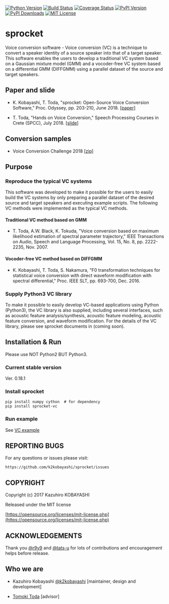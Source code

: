[![Python Version](https://img.shields.io/badge/Python-3.5%2C%203.6%2C%203.7-green.svg)](https://img.shields.io/badge/Python-3.5%2C%203.6%2C%203.7-green.svg)
[![Build Status](https://www.travis-ci.org/k2kobayashi/sprocket.svg?branch=travis)](https://www.travis-ci.org/k2kobayashi/sprocket)
[![Coverage Status](https://coveralls.io/repos/github/k2kobayashi/sprocket/badge.svg?branch=master)](https://coveralls.io/github/k2kobayashi/sprocket?branch=master)
[![PyPI Version](http://img.shields.io/pypi/v/{{sprocket}}.svg)](https://pypi.python.org/pypi/{{sprocket}})
[![PyPI Downloads](http://img.shields.io/pypi/dm/{{sproket}}.svg)](https://pypi.python.org/pypi/{{sprocket}})
[![MIT License](http://img.shields.io/badge/license-MIT-blue.svg?style=flat)](LICENSE)

sprocket
======


Voice conversion software - Voice conversion (VC) is a technique to convert a speaker identity of a source speaker into that of a target speaker. This software enables the users to develop a traditional VC system based on a Gaussian mixture model (GMM) and a vocoder-free VC system based on a differential GMM (DIFFGMM) using a parallel dataset of the source and target speakers.

## Paper and slide
- K. Kobayashi, T. Toda, "sprocket: Open-Source Voice Conversion Software," Proc. Odyssey, pp. 203-210, June 2018.
[[paper]](https://nuss.nagoya-u.ac.jp/s/h8YKnq6qxjjxtU3)

- T. Toda, "Hands on Voice Conversion," Speech Processing Courses in Crete (SPCC), July 2018.
[[slide]](https://www.slideshare.net/NU_I_TODALAB/hands-on-voice-conversion)

## Conversion samples
- Voice Conversion Challenge 2018 [[zip]](https://nuss.nagoya-u.ac.jp/index.php/s/Cs0YbTCw85p3QDK)


## Purpose
### Reproduce the typical VC systems

This software was developed to make it possible for the users to easily build the VC systems by only preparing a parallel dataset of the desired source and target speakers and executing example scripts.
The following VC methods were implemented as the typical VC methods.

#### Traditional VC method based on GMM
- T. Toda, A.W. Black, K. Tokuda, "Voice conversion based on maximum likelihood estimation of spectral parameter trajectory," IEEE Transactions on Audio, Speech and Language Processing, Vol. 15, No. 8, pp. 2222-2235, Nov. 2007.

#### Vocoder-free VC method based on DIFFGMM
- K. Kobayashi, T. Toda, S. Nakamura, "F0 transformation techniques for statistical voice conversion with direct waveform modification with spectral differential," Proc. IEEE SLT, pp. 693-700, Dec. 2016.

### Supply Python3 VC library
To make it possible to easily develop VC-based applications using Python (Python3), the VC library is also supplied, including several interfaces, such as acoustic feature analysis/synthesis, acoustic feature modeling, acoustic feature conversion, and waveform modification.
For the details of the VC library, please see sprocket documents in (coming soon).

## Installation & Run

Please use NOT Python2 BUT Python3.

### Current stable version

Ver. 0.18.1

### Install sprocket

```
pip install numpy cython  # for dependency
pip install sprocket-vc
```

### Run example

See [VC example](docs/vc_example.md)

## REPORTING BUGS

For any questions or issues please visit:

```
https://github.com/k2kobayashi/sprocket/issues
```

## COPYRIGHT

Copyright (c) 2017 Kazuhiro KOBAYASHI

Released under the MIT license

[https://opensource.org/licenses/mit-license.php](https://opensource.org/licenses/mit-license.php)

## ACKNOWLEDGEMENTS
Thank you [@r9y9](https://github.com/r9y9) and [@tats-u](https://github.com/tats-u) for lots of contributions and encouragement helps before release.

## Who we are
- Kazuhiro Kobayashi [@k2kobayashi](https://github.com/k2kobayashi) [maintainer, design and development]

- [Tomoki Toda](https://sites.google.com/site/tomokitoda/) [advisor]
